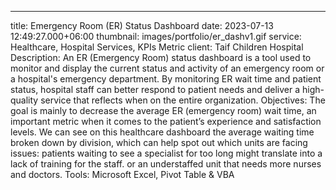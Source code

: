 ---
title: Emergency Room (ER) Status Dashboard
date: 2023-07-13 12:49:27.000+06:00
thumbnail: images/portfolio/er_dashv1.gif
service: Healthcare, Hospital Services, KPIs Metric
client: Taif Children Hospital
Description: An ER (Emergency Room) status dashboard is a tool used to monitor and display the current status and activity of an emergency room or a hospital's emergency department. By monitoring ER wait time and patient status, hospital staff can better respond to patient needs and deliver a high-quality service that reflects when on the entire organization.
Objectives: The goal is mainly to decrease the average ER (emergency room) wait time, an important metric when it comes to the patient’s experience and satisfaction levels. We can see on this healthcare dashboard the average waiting time broken down by division, which can help spot out which units are facing issues: patients waiting to see a specialist for too long might translate into a lack of training for the staff. or an understaffed unit that needs more nurses and doctors.
Tools: Microsoft Excel, Pivot Table & VBA
